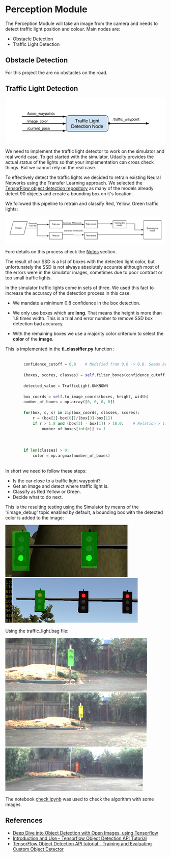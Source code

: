 # Perception Module

The Perception Module will take an image from the camera and needs to detect traffic light position and colour. Main nodes are:

  - Obstacle Detection
  - Traffic Light Detection

## Obstacle Detection

For this project the are no obstacles on the road.

## Traffic Light Detection

![dbw](./imgs/tl-detector-ros-graph.png)

We need to implement the traffic light detector to work on the simulator and real world case. To get started with the simulator, Udacity provides the actual status of the lights so that your implementation can cross check things. But we cannot rely on the real case.

To effectively detect the traffic lights we decided to retrain existing Neural Networks using the Transfer Learning approach. We selected the [TensorFlow object detection repository](https://github.com/tensorflow/models) as many of the models already detect 90 objects and create a bounding box on it's location.


We followed this pipeline to retrain and classify Red, Yellow, Green traffic lights:

![dbw](./imgs/transfer_learning_pipeline.jpeg)

Fore details on this process check the [Notes](notes.md) section.

The result of our SSD is a list of boxes with the detected light color, but unfortunately the SSD is not always absolutely accurate although most of the errors were in the simulator images, sometimes due to poor contrast or too small traffic lights.

In the simulator traffic lights come in sets of three. We used this fact to increase the accuracy of the detection process in this case:

  - We mandate a minimum 0.8 confidence in the box detection.

  - We only use boxes which are __long__. That means the height is more than 1.8 times width. This is a trial and error number to remove SSD box detection bad accuracy. 
  
  - With the remaining boxes we use a majority color criterium to select the __color__ of the __image__.
  
This is implemented in the __tl_classifier.py__ function :

```python

        confidence_cutoff = 0.8    # Modified from 0.6 -> 0.8. Seems better

        (boxes, scores, classes) = self.filter_boxes(confidence_cutoff, boxes, scores, classes)

        detected_value = TrafficLight.UNKNOWN

        box_coords = self.to_image_coords(boxes, height, width)
        number_of_boxes = np.array([0, 0, 0, 0])

        for(box, c, s) in zip(box_coords, classes, scores):
            r = (box[2]-box[0])/(box[3]-box[1])
            if r > 1.8 and (box[3] - box[1]) > 18.0:    # Relation > 1.8 and minim size 18
                number_of_boxes[int(c)] += 1

        

        if len(classes) > 0:
            color = np.argmax(number_of_boxes)
			
```


In short we need to follow these steps:

  - Is the car close to a traffic light waypoint?
  - Get an image and detect where traffic light is.
  - Classify as Red Yellow or Green.
  - Decide what to do next.
  

This is the resulting testing using the Simulator by means of the '/image_debug' topic enabled by default, a bounding box with the detected color is added to the image:

![simulator green detection](./imgs/sim_green_detection.png)
![simulator red detection](./imgs/sim_red_detection.png)

Using the traffic_light.bag file:

![bag green detection](./imgs/bag_green_detection.png)
![bag yellow detection](./imgs/bag_yellow_detection.png)
![bag red detection](./imgs/bag_red_detection.png)

The notebook [check.ipynb](./Preparation/check.ipynb) was used to check the algorithm with some images.


## References

  - [Deep Dive into Object Detection with Open Images, using Tensorflow](https://blog.algorithmia.com/deep-dive-into-object-detection-with-open-images-using-tensorflow/)
  - [Introduction and Use - Tensorflow Object Detection API Tutorial](https://pythonprogramming.net/introduction-use-tensorflow-object-detection-api-tutorial/)
  - [TensorFlow Object Detection API tutorial - Training and Evaluating Custom Object Detector](https://becominghuman.ai/tensorflow-object-detection-api-tutorial-training-and-evaluating-custom-object-detector-ed2594afcf73)
